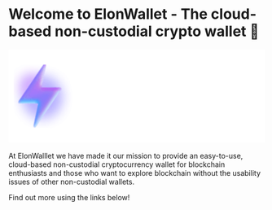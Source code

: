 # Welcome to ElonWallet - The cloud-based non-custodial crypto wallet 👋

![Banner](/images/ElonWallet.png)

At ElonWalllet we have made it our mission to provide an easy-to-use, cloud-based non-custodial cryptocurrency wallet for blockchain enthusiasts and those who want to explore blockchain without the usability issues of other non-custodial wallets. 

Find out more using the links below!